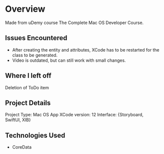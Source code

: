 # Overview

Made from uDemy course The Complete Mac OS Developer Course.


## Issues Encountered

- After creating the entity and attributes, XCode has to be restarted for the class to be generated.
- Video is outdated, but can still work with small changes.

## Where I left off

Deletion of ToDo item


## Project Details

Project Type: Mac OS App
XCode version: 12
Interface: {Storyboard, SwiftUI, XIB}

## Technologies Used

- CoreData
